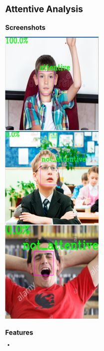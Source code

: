 # Attentive Analysis

## Screenshots

<img src="output/op1.png" width="300" height="300">

<img src="output/op2.png" width="300" height="300">

<img src="output/op3.png" width="300" height="300">




## Features
- 
